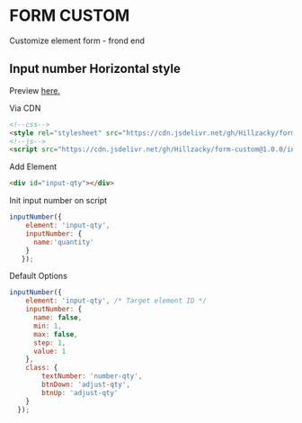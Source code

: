# FORM CUSTOM
Customize element form - frond end

## Input number Horizontal style
Preview
[here.](https://codepen.io/hillzacky/pen/vYxMgwL)

Via CDN
```html
<!--css-->
<style rel="stylesheet" src="https://cdn.jsdelivr.net/gh/Hillzacky/form-custom@1.0.0/input-number/dist/css/input-number.css"></style>
<!--js-->
<script src="https://cdn.jsdelivr.net/gh/Hillzacky/form-custom@1.0.0/input-number/dist/js/input-number.min.js"></script>
```
Add Element
```html
<div id="input-qty"></div>
```
Init input number on script
```javascript
inputNumber({
    element: 'input-qty',
    inputNumber: {
      name:'quantity'
    }
   });
```
Default Options
```javascript
inputNumber({
    element: 'input-qty', /* Target element ID */
    inputNumber: {
      name: false,
      min: 1,
      max: false,
      step: 1,
      value: 1
    },
    class: {
        textNumber: 'number-qty',
        btnDown: 'adjust-qty',
        btnUp: 'adjust-qty'
    }
  });
```
